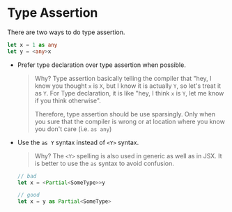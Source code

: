 # Type Assertion

There are two ways to do type assertion.

```ts
let x = 1 as any
let y = <any>x
```

- Prefer type declaration over type assertion when possible.

  > Why?
  > Type assertion basically telling the compiler that
  > "hey, I know you thought `x` is `X`, but I know it is actually `Y`, so let's treat it as `Y`.
  > For Type declaration, it is like
  > "hey, I think `x` is `Y`, let me know if you think otherwise".
  >
  > Therefore, type assertion should be use sparsingly.
  > Only when you sure that the compiler is wrong or at location where you know you don't care (i.e. `as any`)

- Use the `as Y` syntax instead of `<Y>` syntax.

  > Why?
  > The `<Y>` spelling is also used in generic as well as in JSX.
  > It is better to use the `as` syntax to avoid confusion.

  ```ts
  // bad
  let x = <Partial<SomeType>>y

  // good
  let x = y as Partial<SomeType>
  ```

